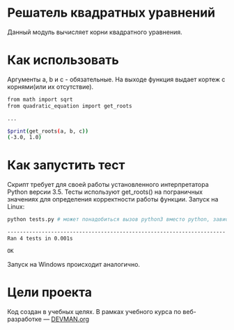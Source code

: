 # Решатель квадратных уравнений
Данный модуль вычисляет корни квадратного уравнения.

# Как использовать
Аргументы a, b и c - обязательные.
На выходе функция выдает кортеж с корнями(или их отсутствие).
```bash
from math import sqrt
from quadratic_equation import get_roots

...

$print(get_roots(a, b, c))
(-3.0, 1.0)
```

# Как запустить тест
Скрипт требует для своей работы установленного интерпретатора Python версии 3.5. 
Тесты используют get_roots() на пограничных значениях для определения корректности работы функции.
Запуск на Linux:

```bash
python tests.py # может понадобиться вызов python3 вместо python, зависит от настроек операционной системы

----------------------------------------------------------------------
Ran 4 tests in 0.001s

OK
```

Запуск на Windows происходит аналогично.

# Цели проекта

Код создан в учебных целях. В рамках учебного курса по веб-разработке ― [DEVMAN.org](https://devman.org)
